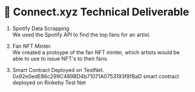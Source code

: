 # 📝 Connect.xyz Technical Deliverable 

1) Spotify Data Scrapping <br>
We used the Spotify API to find the top fans for an artist. 

2) Fan NFT Minter. <br>
We created a protoype of the fan NFT minter, which artists would be able to use to issue NFT's to their fans. 


4) Smart Contract Deployed on TestNet. <br>
0x92e0edE86c299C489BD4b71071A0753193f8fBaD
smart contract deployed on Rinkeby Test Net




